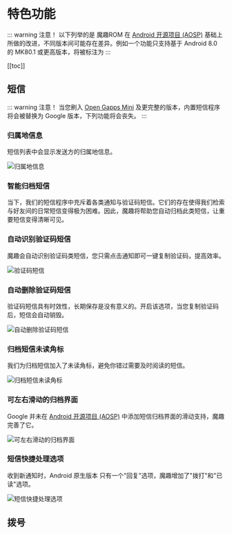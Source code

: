 # 特色功能

::: warning 注意！
以下列举的是 魔趣ROM 在 [Android 开源项目 (AOSP)](https://source.android.com/) 基础上所做的改进，不同版本间可能存在差异。例如一个功能只支持基于 Android 8.0 的 MK80.1 或更高版本，将被标注为 <Badge text="MK80.1+"/>
:::

[[toc]]

## 短信

::: warning 注意！
当您刷入 [Open Gapps Mini](https://github.com/opengapps/opengapps/wiki/Mini-Package) 及更完整的版本，内置短信程序将会被替换为 Google 版本，下列功能将会丧失。
:::

### 归属地信息 <Badge text="MK44.4+"/>
短信列表中会显示发送方的归属地信息。

![归属地信息](/screenshots/zh/messaging/location_display.png)

### 智能归档短信 <Badge text="目前仅支持中国大陆、中国香港、马来西亚与印度号码的识别" type="warn"/> <Badge text="MK71.2+"/>

当下，我们的短信程序中充斥着各类通知与验证码短信。它们的存在使得我们检索与好友间的日常短信变得极为困难。因此，魔趣将帮助您自动归档此类短信，让重要短信变得清晰可见。

### 自动识别验证码短信 <Badge text="MK60.1+"/>

魔趣会自动识别验证码类短信，您只需点击通知即可一键复制验证码，提高效率。

![验证码短信](/screenshots/zh/messaging/captcha_notification.png)

### 自动删除验证码短信 <Badge text="MK71.2+"/>

验证码短信具有时效性，长期保存是没有意义的。开启该选项，当您复制验证码后，短信会自动销毁。

![自动删除验证码短信](/screenshots/zh/messaging/captcha_autodelete.png)

### 归档短信未读角标 <Badge text="MK71.2+" />

我们为归档短信加入了未读角标，避免你错过需要及时阅读的短信。

![归档短信未读角标](/screenshots/zh/messaging/unread_badge.png)

### 可左右滑动的归档界面 <Badge text="MK60.1+" />

Google 并未在 [Android 开源项目 (AOSP)](https://source.android.com/) 中添加短信归档界面的滑动支持，魔趣完善了它。

![可左右滑动的归档界面](/screenshots/zh/messaging/swipeable.png)

### 短信快捷处理选项 <Badge text="MK60.1+" />

收到新通知时，Android 原生版本 只有一个"回复"选项，魔趣增加了"拨打"和"已读"选项。

![短信快捷处理选项](/screenshots/zh/messaging/quick_message_option.png)

## 拨号



